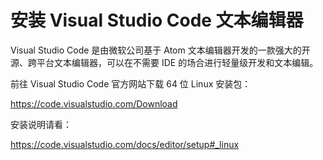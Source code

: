 # 安装 Visual Studio Code 文本编辑器

Visual Studio Code 是由微软公司基于 Atom 文本编辑器开发的一款强大的开源、跨平台文本编辑器，可以在不需要 IDE 的场合进行轻量级开发和文本编辑。

前往 Visual Studio Code 官方网站下载 64 位 Linux 安装包：

https://code.visualstudio.com/Download

安装说明请看：

https://code.visualstudio.com/docs/editor/setup#_linux
